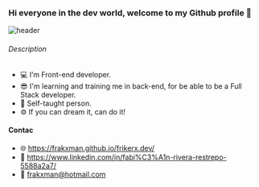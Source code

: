 ### Hi everyone in the dev world, welcome to my Github profile 👋

![header](https://frakxman.github.io/frikerx/My/tarjeta1.png)

###### Description

- 💻 I’m Front-end developer.
- 😎 I'm learning and training me in back-end, for be able to be a Full Stack developer.
- 📗 Self-taught person. 
- ⚙ If you can dream it, can do it!

#### Contac 

- 🌐 https://frakxman.github.io/frikerx.dev/
- 💼 https://www.linkedin.com/in/fabi%C3%A1n-rivera-restrepo-5588a2a7/
- 📧 frakxman@hotmail.com
